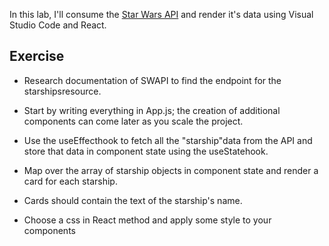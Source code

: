 In this lab, I'll consume the [Star Wars API](https://swapi.dev/documentation#starships) and render it's data using Visual Studio Code and React.

## Exercise

- Research documentation of SWAPI to find the endpoint for the starshipsresource.

- Start by writing everything in App.js; the creation of additional components can come later as you scale the project.

- Use the useEffecthook to fetch all the "starship"data from the API and store that data in component state using the useStatehook.

- Map over the array of starship objects in component state and render a card for each starship.

- Cards should contain the text of the starship's name.

- Choose a css in React method and apply some style to your components
